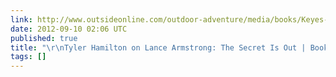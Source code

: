 ```yaml
---
link: http://www.outsideonline.com/outdoor-adventure/media/books/Keyes-hamilton-the-secret-race.html?page=all
date: 2012-09-10 02:06 UTC
published: true
title: "\r\nTyler Hamilton on Lance Armstrong: The Secret Is Out | Books | OutsideOnline.com\r\n"
tags: []
---
```



